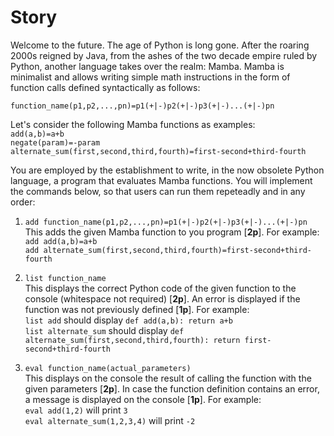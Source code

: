 # Story
Welcome to the future. The age of Python is long gone. After the roaring 2000s reigned by Java, from the ashes of the two decade empire ruled by Python, another language takes over the realm: Mamba. Mamba is minimalist and allows writing simple math instructions in the form of function calls defined syntactically as follows:

`function_name(p1,p2,...,pn)=p1(+|-)p2(+|-)p3(+|-)...(+|-)pn`

Let's consider the following Mamba functions as examples:\
`add(a,b)=a+b`\
`negate(param)=-param`\
`alternate_sum(first,second,third,fourth)=first-second+third-fourth`

You are employed by the establishment to write, in the now obsolete Python language, a program that evaluates Mamba functions. You will implement the commands below, so that users can run them repeteadly and in any order:

1. `add function_name(p1,p2,...,pn)=p1(+|-)p2(+|-)p3(+|-)...(+|-)pn`\
This adds the given Mamba function to you program [**2p**]. For example:\
`add add(a,b)=a+b`\
`add alternate_sum(first,second,third,fourth)=first-second+third-fourth`

2. `list function_name`\
This displays the correct Python code of the given function to the console (whitespace not required) [**2p**]. An error is displayed if the function was not previously defined [**1p**]. For example:\
`list add` should display `def add(a,b): return a+b`\
`list alternate_sum` should display `def alternate_sum(first,second,third,fourth): return first-second+third-fourth`

3. `eval function_name(actual_parameters)`\
This displays on the console the result of calling the function with the given parameters [**2p**]. In case the function definition contains an error, a message is displayed on the console [**1p**]. For example:\
`eval add(1,2)` will print `3`\
`eval alternate_sum(1,2,3,4)` will print `-2`
